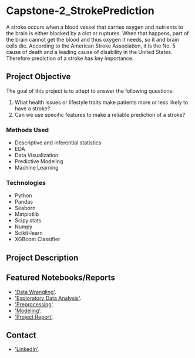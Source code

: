 # Capstone-2_StrokePrediction
A stroke occurs when a blood vessel that carries oxygen and nutrients to the brain is either 
blocked by a clot or ruptures. When that happens, part of  the brain cannot get the blood  and thus
oxygen it needs, so it and brain cells die.  According to the American Stroke Association, it is the 
No. 5 cause of death and a leading cause of disability in the United States. Therefore prediction of 
a stroke has key importance.
## Project Objective
The goal of this project is to attept to answer the following questions:
1. What health issues or lifestyle traits make patients more or less likely to have a stroke?   
2. Can we use specific features to make a reliable prediction of a stroke?
### Methods Used
* Descriptive and inferential statistics
* EDA
* Data Visualization
* Predictive Modeling
* Machine Learning
### Technologies
* Python
* Pandas
* Seaborn
* Matplotlib
* Scipy.stats
* Numpy
* Scikit-learn
* XGBoost Classifier
## Project Description
## Featured Notebooks/Reports
* ['Data Wrangling'](https://github.com/yuliyaselevich/Capstone-2_StrokePrediction/blob/main/Notebooks/Capstone2_DataWrangling.ipynb).
* ['Exploratory Data Analysis'](https://github.com/yuliyaselevich/Capstone-2_StrokePrediction/blob/main/Notebooks/Capstone2_EDA.ipynb).
* ['Preprocessing'](https://github.com/yuliyaselevich/Capstone-2_StrokePrediction/blob/main/Notebooks/Capstone2_Preprocessing.ipynb).
* ['Modeling'](https://github.com/yuliyaselevich/Capstone-2_StrokePrediction/blob/main/Notebooks/Capstone2_Modeling.ipynb).
* ['Project Report'](https://github.com/yuliyaselevich/Capstone-2_StrokePrediction/blob/main/Docs/Project_Report.pdf).
## Contact
* ['LinkedIn'](https://www.linkedin.com/in/yuliyaselevich/).


